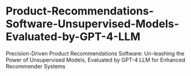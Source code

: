 # Product-Recommendations-Software-Unsupervised-Models-Evaluated-by-GPT-4-LLM
Precision-Driven Product Recommendations Software: Un-leashing the Power of Unsupervised Models, Evaluated by GPT-4 LLM for Enhanced Recommender Systems
